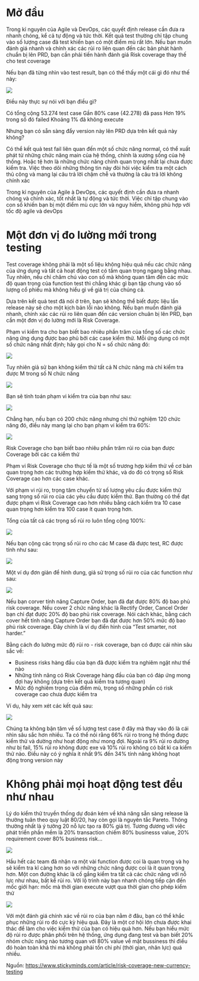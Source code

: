 # Mở đầu

Trong kỉ nguyên của Agile và DevOps, các quyết định release cần đưa ra nhanh chóng, kể cả tự động và tức thời. Kết quả test thường chỉ tập chung vào số lượng case đã test khiến bạn có một điểm mù rất lớn. Nếu bạn muốn đánh giá nhanh và chính xác các rủi ro liên quan đến các bản phát hành chuẩn bị lên PRD, bạn cần phải tiến hành đánh giá Risk coverage thay thế cho test coverage

Nếu bạn đã từng nhìn vào test result, bạn có thể thấy một cái gì đó như thế này:

![](https://images.viblo.asia/3a272b39-af53-4e5d-91de-7212ab82e725.png)

Điều này thực sự nói với bạn điều gì?

Có tổng cộng 53.274 test case
Gần 80% case (42.278) đã pass
Hơn 19% trong số đó failed
Khoảng 1% đã không execute

Nhưng bạn có sẵn sàng đẩy version này lên PRD dựa trên kết quả này không?

Có thể kết quả test fail liên quan đến một số chức năng normal, có thể xuất phát từ những chức năng main của hệ thống, chính là xương sống của hệ thống. Hoặc tệ hơn là những chức năng chính quan trọng nhất lại chưa được kiểm tra. Việc theo dõi những thông tin này đòi hỏi việc kiểm tra một cách thủ công và mang lại câu trả lời chậm chễ và thường là câu trả lời không chính xác

Trong kỉ nguyên của Agile à DevOps, các quyết định cần đưa ra nhanh chóng và chính xác, tốt nhất là tự động và tức thời. Việc chỉ tập chung vào con số khiến bạn bị một điểm mù cực lớn và nguy hiểm, không phù hợp với tốc độ agile và devOps

# Một đơn vị đo lường mới trong testing

Test coverage không phải là một số liệu không hiệu quả nếu các chức năng của ứng dụng và tất cả hoạt động test có tầm quan trọng ngang bằng nhau. Tuy nhiên, nếu chỉ chăm chú vào con số mà không quan tâm đến các mức độ quan trọng của function test thì chẳng khác gì bạn tập chung vào số lượng cổ phiếu mà không hiểu gì về giá trị của chúng cả.

Dựa trên kết quả test đã nói ở trên, bạn sẽ không thể biết được liệu lần release này sẽ cho một kịch bản lỗi nào không. Nếu bạn muốn đánh giá nhanh, chính xác các rủi ro liên quan đến các version chuân bị lên PRD, bạn cần một đơn vị đo lường mới là Risk Coverage.

Phạm vi kiểm tra cho bạn biết bao nhiêu phần trăm của tổng số các chức năng ứng dụng được bao phủ bởi các case kiểm thử. Mỗi ứng dụng có một số chức năng nhất định; hãy gọi cho N = số chức năng đó:

![](https://images.viblo.asia/5bee5037-684a-41a8-b809-67b9c952dd55.png)

Tuy nhiên giả sử bạn không kiểm thử tất cả N chức năng mà chỉ kiểm tra được M trong số N chức năng

![](https://images.viblo.asia/ba803afe-e678-4a7a-bc08-297c41970bb2.png)

Bạn sẽ tính toán phạm vi kiểm tra của bạn như sau:

![](https://images.viblo.asia/26a6fed9-18de-408a-afb7-bb949e6cd3c6.png)

Chẳng hạn, nếu bạn có 200 chức năng nhưng chỉ thử nghiệm 120 chức năng đó, điều này mang lại cho bạn phạm vi kiểm tra 60%:

![](https://images.viblo.asia/92d743b5-ab0e-43ed-9ea5-8505c4616183.png)

Risk Coverage cho bạn biết bao nhiêu phần trăm rủi ro  của bạn được Coverage bởi các ca kiểm thử

Phạm vi Risk Coverage cho thực tế là một số trương hợp kiểm thử về cơ bản quan trọng hơn các trường hợp kiểm thử khác, và do đó có trọng số Risk Coverage cao hơn các case khác.

Với phạm vi rủi ro, trọng tâm chuyển từ số lượng yêu cầu được kiểm thử sang trọng số rủi ro của các yêu cầu được  kiểm thử. Bạn thường có thể đạt được phạm vi Risk Coverage cao hơn nhiều bằng cách kiểm tra 10 case  quan trọng hơn kiểm tra 100 case ít quan trọng hơn.

Tổng của tất cả các trọng số rủi ro luôn tổng cộng 100%:

![](https://images.viblo.asia/3f0d6271-c655-4571-bdc9-eec54d4bed50.png)

Nếu bạn cộng các trọng số rủi ro cho các M case đã được test, RC được tính như sau:

![](https://images.viblo.asia/8ff96fbb-493a-4948-afb7-72d4c5522521.png)

Một ví dụ đơn giản để hình dung, giả sử trọng số rủi ro của các function như sau:

![](https://images.viblo.asia/3941eeb5-c1ee-4752-a3f0-2418a9075c4a.png)

Nếu bạn corver tính năng Capture Order, bạn đã đạt được 80% độ bao phủ risk coverage. Nếu cover 2 chức năng khác là Rectify Order, Cancel Order bạn chỉ đạt được 20% độ bao phủ risk coverage. Nói cách khác, bằng cách cover hết tính năng Capture Order bạn đã đạt được hơn 50% mức độ bao phủ risk coverage. Đây chính là ví dụ điển hình của  “Test smarter, not harder.”

Bằng cách đo lường mức độ rủi ro - risk coverage, bạn có được cái nhìn sâu sắc về:

-  Business risks  hàng đầu của bạn đã được kiểm tra nghiêm ngặt như thế nào
- Những tính năng có Risk Coverage hàng đầu của bạn có đáp ứng mong đợi hay không (dựa trên kết quả kiểm tra tương quan)
- Mức độ nghiêm trọng của điểm mù, trọng số những phần có risk coverage cao chưa được kiểm tra

Ví dụ, hãy xem xét các kết quả sau:

![](https://images.viblo.asia/bc95374f-f087-45e4-83d0-fe43f2b12a95.png)

Chúng ta không bận tâm về số lượng test case ở đây mà thay vào đó là cái nhìn sâu sắc hơn nhiều. Ta có thể nói rằng 66% rủi ro trong hệ thống được kiểm thử và dường như hoạt động như mong đợi. Ngoài ra 9% rủi ro dường như bị fail, 15% rủi ro không được exe và 10% rủi ro không có bất kì ca kiểm thử nào. Điều này có ý nghĩa ít nhất 9% đến 34% tính năng không hoạt động trong version này

# Không phải mọi hoạt động test đều như nhau
Lý do kiểm thử truyền thống dự đoán kém về khả năng sẵn sàng release là thường tuân theo quy luật 80/20, hay còn gọi là nguyên tắc Pareto. Thông thường nhất là ý tưởng 20 nỗ lực tạo ra 80% giá trị. 
Tương đương với việc phát triển phần mềm là 20% transaction chiếm 80% businesss value, 20% requirement cover 80% business risk...

![](https://images.viblo.asia/fb47eb90-877f-4293-a0de-807813cb3176.png)

Hầu hết các team đã nhận ra một vài function được coi là quan trọng và họ sẽ kiểm tra kĩ càng hơn so với những chức năng được coi là ít quan trọng hơn. Một con đường khác là cố gắng kiểm tra tất cả các chức năng với nỗ lực như nhau, bất kể rủi ro. Với lộ trình này bạn nhanh chóng tiếp cận đến mốc giới hạn: mốc mà thời gian execute vượt qua thời gian cho phép kiểm thử

![](https://images.viblo.asia/721e2fb9-8bcb-4560-9a0e-8e5dc234c40a.png)

Với một đánh giá chính xác về rủi ro của bạn nằm ở đâu, bạn có thể khắc phục những rủi ro đó cực kỳ hiệu quả. Đây là một cơ hội lớn chưa được khai thác để làm cho việc kiểm thử của bạn có hiệu quả hơn. Nếu bạn hiểu mức độ rủi ro được phân phối trên hệ thống, ứng dụng đang test và bạn biết 20% nhóm chức năng nào tương quan với 80% value về mặt bussiness  thì điều đó hoàn toàn khả thi mà không phải tốn chi phí (thời gian, nhân lực) quá nhiều. 

Nguồn: https://www.stickyminds.com/article/risk-coverage-new-currency-testing